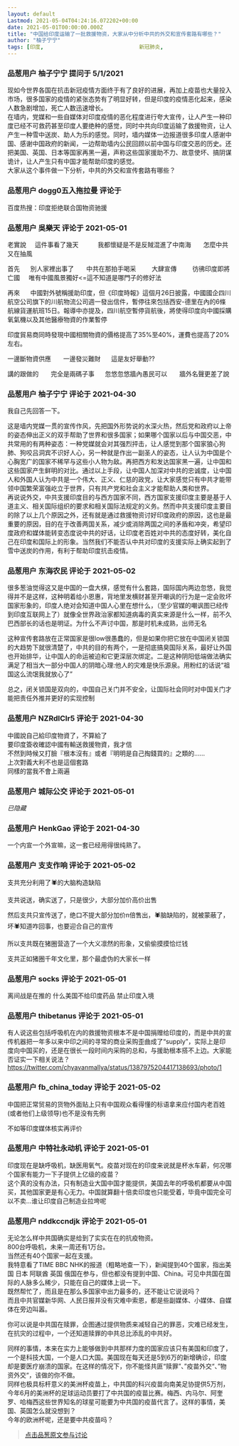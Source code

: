 ```yaml
---
layout: default
Lastmod: 2021-05-04T04:24:16.072202+00:00
date: 2021-05-01T00:00:00.000Z
title: "中国给印度运输了一批救援物资，大家从中分析中共的外交和宣传套路有哪些？"
author: "柚子宁宁"
tags: [印度,								新冠肺炎,								新冠疫情]
---
```



### 品葱用户 **柚子宁宁** 提问于 5/1/2021
    
现如今世界各国在抗击新冠疫情方面终于有了良好的进展，再加上疫苗也大量投入市场，很多国家的疫情的紧张态势有了明显好转，但是印度的疫情恶化起来，感染人数急剧增加，死亡人数迅速增长。  
在墙内，党媒和一些自媒体对印度疫情的恶化程度进行夸大宣传，让人产生一种印度已经不可救药甚至印度人要绝种的感觉，同时中共向印度运输了救援物资，让人产生一种雪中送炭、助人为乐的感觉。同时，墙内媒体一边报道很多印度人感谢中国、感谢中国政府的新闻，一边帮助墙内公民回顾以前中国与印度交恶的历史。还把美国、英国、日本等国家再黑一遍，声称这些国家援助不力、故意使坏、搞阴谋诡计，让人产生只有中国才能帮助印度的感觉。  
大家从这个事件做一下分析，中共的外交和宣传套路有哪些？
    
                

### 品葱用户 **dogg0五入拖拉曼** 评论于 
        
百度热搜：印度拒绝联合国物资驰援
        
                

### 品葱用户 **吳樂天** 评论于 2021-05-01
        
老實說     這件事看了幾天           我都懷疑是不是反賊混進了中南海       怎麼中共又在抽風            
  
首先      別人家裡出事了       中共在那拍手喝采         大肆宣傳         彷彿印度即將亡國     唯有中國風景獨好<=這不知道是哪門子的修好法  
  
再來      中國對外號稱援助印度，但《印度時報》這個月26日披露，中國國企四川航空公司旗下的川航物流公司週一發出信件，暫停往來包括西安-德里在內的6條航線貨運航班15日。報導中亦提及，四川航空暫停貨航後，將使得印度向中國採購氧氣機以及其他醫療物資的作業暫停  
  
印度貿易商同時發現中國相關物資的價格提高了35%至40%，運費也提高了20%左右。  
  
一邊斷物資供應       一邊發災難財      這是友好舉動??  
  
講的跟做的       完全是兩碼子事      忽悠忽悠牆內愚民可以       牆外名聲更差了說
        
                

### 品葱用户 **柚子宁宁** 评论于 2021-04-30
        
我自己先回答一下。  
  
这是墙内党媒一贯的宣传作风，先把国外形势说的水深火热，然后党和政府以上帝的姿态伸出正义的双手帮助了世界和很多国家；如果哪个国家以后与中国交恶，中共常用的有两种姿态：一种党媒就会对其强烈抨击，让人感觉到那个国家狼心狗肺、狗咬吕洞宾不识好人心，另一种就是作出一副圣人的姿态，让人认为中国是个心胸宽广的国家不稀罕与这些小人物为敌。再把西方和发达国家黑一遍，让中国和这些国家产生鲜明的对比。通过以上手段，让中国人加深对中共的忠诚度，让中国人和外国人认为中共是一个伟大、正义、仁慈的政党，让大家感觉只有中共才能带领中国繁荣富强屹立于世界，只有共产党和社会主义才能帮助人类和世界。  
再说说外交，中共支援印度目的与西方国家不同，西方国家支援印度主要是基于人道主义、相关国际组织的要求和相关国际法规定的义务。然而中共支援印度主要目的除了以上几个原因之外，还有就是通过救援物资讨好印度政府的原因，这也是最重要的原因，目的在于改善两国关系，减少或消除两国之间的矛盾和冲突，希望印度政府和媒体能转变态度说中共的好话，让印度老百姓对中共的态度好转，美化自己在印度和国际上的形象。当然我们不能否认中共对印度的支援实际上确实起到了雪中送炭的作用，有利于帮助印度抗击疫情。
        
                

### 品葱用户 **东海农民** 评论于 2021-05-02
        
很多葱油觉得这又是中国的一盘大棋，感觉有什么套路，国际国内两边忽悠，我觉得并不是这样，这种明着给小恩惠，背地里发横财甚至开嘲讽的行为是一定会败坏国家形象的，印度人绝对会知道中国人心里在想什么，（至少官媒的嘲讽图已经传到印度互联网上了）就像全世界政治家都知道病毒的真实来源是什么一样，前不久巴西部长的话也是明证。为什么不声讨中国，那是时机未成熟，出师无名  
  
这种宣传套路放在正常国家是很low很愚蠢的，但是如果你把它放在中国闭关锁国的大趋势下就很清楚了，中共的目的有两个，一是彻底搞臭国际关系，最好让外国也开始排华，让中国人的命运被迫和它更深层次绑定。二是这种阴阳低端做法确实满足了相当大一部分中国人的阴暗心理:他人的灾难是快乐源泉。用粉红的话说“祖国这么流氓我就放心了”  
  
总之，闭关锁国是双向的，中国自己关门并不安全，让国际社会同时对中国关门才能把责任外推并更好的实现控制
        
                

### 品葱用户 **NZRdlClr5** 评论于 2021-04-30
        
中國說自己給印度物資了，不算給了  
要印度簽收確認中國有輸送救援物資，我才信  
不然到時候又打臉『根本沒有』或者『明明是自己掏錢買的』之類的……  
上次對義大利不也是這個套路  
同樣的當我不會上兩遍
        
                

### 品葱用户 **城际公交** 评论于 2021-05-01
        
_已隐藏_
        
                

### 品葱用户 **HenkGao** 评论于 2021-04-30
        
一个内宣一个外宣嘛，这一套已经用得很纯熟了。
        
                

### 品葱用户 **支支作响** 评论于 2021-05-02
        
支共充分利用了🕷️的大脑构造缺陷  
  
支共说送，确实送了，只是很少，大部分加价高价出售  
  
然后支共只宣传送了，绝口不提大部分加价n倍售出，🕷️脑缺陷的，就被蒙蔽了，坏🕷️知道咋回事，也要迎合自己的宣传  
  
所以支共既在猪圈营造了一个大义凛然的形象，又偷偷摸摸恰烂钱  
  
支共正如猪圈千年文化里，那个最虚伪的大家长一样
        
                

### 品葱用户 **socks** 评论于 2021-05-01
        
离间战是在推的 什么美国不给印度药品 禁止印度入境
        
                

### 品葱用户 **thibetanus** 评论于 2021-05-01
        
有人说这些包括呼吸机在内的救援物资根本不是中国捐赠给印度的，而是中共的宣传机器把一年多以来中印之间的寻常的商业采购歪曲成了“supply”，实际上是印度向中国买的，还是在很长一段时间内采购的总和，与援助根本搭不上边。大家能否证实一下相关说法？  
https://twitter.com/chyavanmallya/status/1387975204417138693/photo/1
        
                

### 品葱用户 **fb_china_today** 评论于 2021-05-02
        
中国把正常贸易的货物外面贴上只有中国观众看得懂的标语拿来应付国内老百姓(或者他们上级领导)也不是没有先例  
  
不如等印度媒体核实再评价
        
                

### 品葱用户 **中特社永动机** 评论于 2021-05-01
        
印度现在是缺呼吸机，缺医用氧气。疫苗对现在的印度来说就是杯水车薪，何况哪个国家有能力一下子提供上亿级的疫苗？  
这个真的没有办法，只有制造业大国中国才能提供，美国去年的呼吸机都要从中国买，其他国家更是有心无力。中国就算翻十倍卖印度也只能受着，毕竟中国完全可以不卖...谁让印度自己制造业拉垮呢
        
                

### 品葱用户 **nddkccndjk** 评论于 2021-05-01
        
无论怎么样中共国确实是给到了实实在在的抗疫物资。  
800台呼吸机，未来一周还有1万台。  
当然还有40个国家一起在支援。  
我特意看了TIME BBC NHK的报道（粗略地查一下），新闻提到40个国家，指出美国 日本 阿联酋 英国 俄国在参与，但也都没有提到中国、China。可见中共国在国际的人脉多么稀少，只能在自己的媒体上说一下。  
既然帮忙了，而且是在那么多国家中出力最多的，还不能让它说说吗？  
而且中共官媒新华网、人民日报并没有灾难中索恩，都是些副媒体、小媒体、自媒体在旁边叫嚣。  
  
你可以说是中共国在赎罪，企图通过提供物质来减轻自己的罪恶，灾难已经发生，在抗灾的过程中，一个还知道赎罪的中共总比添乱的中共好。  
  
同样的事情，本来在实力上能够做到中共那样力度的国家应该只有美国和印度了，一个是科技大国，一个是人口大国。美国现在每天还是5到6万的新增确诊，印度却是要医疗崩溃的国家。在这样的情况下，你不能怪共匪“赎罪”、”疫苗外交“、”物资外交“，该做的你不做。  
同样也极具标杆意义的美洲杯疫苗上，中共国的科兴疫苗向南美足协提供5万剂，今年6月的美洲杯的足球运动员要打了中共国的疫苗比赛。梅西、内马尔、阿奎罗、哈梅西这些世界知名的球星可能要为中共国的疫苗代言了。这样的事情，美国、英国怎么就没想到？  
今年的欧洲杯呢，还是要中共疫苗吗？
        
                





> [点击品葱原文参与讨论](https://pincong.rocks/question/38457)

